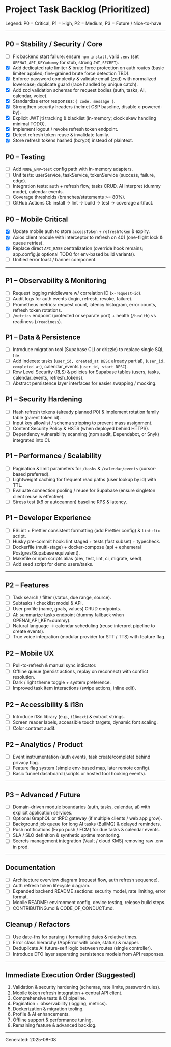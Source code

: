 # Project Task Backlog (Prioritized)

Legend: P0 = Critical, P1 = High, P2 = Medium, P3 = Future / Nice-to-have

---
## P0 – Stability / Security / Core
- [ ] Fix backend start failure: ensure `npm install`, valid `.env` (set `OPENAI_API_KEY=dummy` for stub, strong `JWT_SECRET`).
- [x] Add dedicated rate limiter & brute force protection on auth routes (basic limiter applied; fine-grained brute force detection TBD).
- [x] Enforce password complexity & validate email (zod) with normalized lowercase; duplicate guard (race handled by unique catch).
- [x] Add zod validation schemas for request bodies (auth, tasks, AI, calendar, voice).
- [x] Standardize error responses: `{ code, message }`.
- [x] Strengthen security headers (helmet CSP baseline, disable x-powered-by).
- [x] Explicit JWT jti tracking & blacklist (in-memory; clock skew handling minimal TODO).
- [x] Implement logout / revoke refresh token endpoint.
- [x] Detect refresh token reuse & invalidate family.
- [x] Store refresh tokens hashed (bcrypt) instead of plaintext.

## P0 – Testing
- [ ] Add `NODE_ENV=test` config path with in-memory adapters.
- [ ] Unit tests: userService, taskService, tokenService (success, failure, edge).
- [ ] Integration tests: auth + refresh flow, tasks CRUD, AI interpret (dummy mode), calendar events.
- [ ] Coverage thresholds (branches/statements >= 80%).
- [ ] GitHub Actions CI: install → lint → build → test → coverage artifact.

## P0 – Mobile Critical
- [x] Update mobile auth to store `accessToken` + `refreshToken` & expiry.
- [x] Axios client module with interceptor to refresh on 401 (one-flight lock & queue retries).
- [x] Replace direct `API_BASE` centralization (override hook remains; app.config.js optional TODO for env-based build variants).
- [ ] Unified error toast / banner component.

---
## P1 – Observability & Monitoring
- [ ] Request logging middleware w/ correlation ID (`x-request-id`).
- [ ] Audit logs for auth events (login, refresh, revoke, failure).
- [ ] Prometheus metrics: request count, latency histogram, error counts, refresh token rotations.
- [ ] `/metrics` endpoint (protected or separate port) + health (`/health`) vs readiness (`/readiness`).

## P1 – Data & Persistence
- [ ] Introduce migration tool (Supabase CLI or drizzle) to replace single SQL file.
- [ ] Add indexes: tasks (`user_id, created_at DESC` already partial), (`user_id, completed_at`), calendar_events (`user_id, start DESC`).
- [ ] Row Level Security (RLS) & policies for Supabase tables (users, tasks, calendar_events, refresh_tokens).
- [ ] Abstract persistence layer interfaces for easier swapping / mocking.

## P1 – Security Hardening
- [ ] Hash refresh tokens (already planned P0) & implement rotation family table (parent token id).
- [ ] Input key allowlist / schema stripping to prevent mass assignment.
- [ ] Content Security Policy & HSTS (when deployed behind HTTPS).
- [ ] Dependency vulnerability scanning (npm audit, Dependabot, or Snyk) integrated into CI.

## P1 – Performance / Scalability
- [ ] Pagination & limit parameters for `/tasks` & `/calendar/events` (cursor-based preferred).
- [ ] Lightweight caching for frequent read paths (user lookup by id) with TTL.
- [ ] Evaluate connection pooling / reuse for Supabase (ensure singleton client reuse is effective).
- [ ] Stress test (k6 or autocannon) baseline RPS & latency.

## P1 – Developer Experience
- [ ] ESLint + Prettier consistent formatting (add Prettier config) & `lint:fix` script.
- [ ] Husky pre-commit hook: lint staged + tests (fast subset) + typecheck.
- [ ] Dockerfile (multi-stage) + docker-compose (api + ephemeral Postgres/Supabase equivalent).
- [ ] Makefile or npm scripts alias (dev, test, lint, ci, migrate, seed).
- [ ] Add seed script for demo users/tasks.

---
## P2 – Features
- [ ] Task search / filter (status, due range, source).
- [ ] Subtasks / checklist model & API.
- [ ] User profile (name, goals, values) CRUD endpoints.
- [ ] AI: summarize tasks endpoint (dummy fallback when OPENAI_API_KEY=dummy).
- [ ] Natural language → calendar scheduling (reuse interpret pipeline to create events).
- [ ] True voice integration (modular provider for STT / TTS) with feature flag.

## P2 – Mobile UX
- [ ] Pull-to-refresh & manual sync indicator.
- [ ] Offline queue (persist actions, replay on reconnect) with conflict resolution.
- [ ] Dark / light theme toggle + system preference.
- [ ] Improved task item interactions (swipe actions, inline edit).

## P2 – Accessibility & i18n
- [ ] Introduce i18n library (e.g., `i18next`) & extract strings.
- [ ] Screen reader labels, accessible touch targets, dynamic font scaling.
- [ ] Color contrast audit.

## P2 – Analytics / Product
- [ ] Event instrumentation (auth events, task create/complete) behind privacy flag.
- [ ] Feature flag system (simple env-based map, later remote config).
- [ ] Basic funnel dashboard (scripts or hosted tool hooking events).

---
## P3 – Advanced / Future
- [ ] Domain-driven module boundaries (auth, tasks, calendar, ai) with explicit application services.
- [ ] Optional GraphQL or tRPC gateway (if multiple clients / web app grow).
- [ ] Background job queue for long AI tasks (BullMQ) & delayed reminders.
- [ ] Push notifications (Expo push / FCM) for due tasks & calendar events.
- [ ] SLA / SLO definition & synthetic uptime monitoring.
- [ ] Secrets management integration (Vault / cloud KMS) removing raw .env in prod.

---
## Documentation
- [ ] Architecture overview diagram (request flow, auth refresh sequence).
- [ ] Auth refresh token lifecycle diagram.
- [ ] Expanded backend README sections: security model, rate limiting, error format.
- [ ] Mobile README: environment config, device testing, release build steps.
- [ ] CONTRIBUTING.md & CODE_OF_CONDUCT.md.

## Cleanup / Refactors
- [ ] Use date-fns for parsing / formatting dates & relative times.
- [ ] Error class hierarchy (AppError with code, status) & mapper.
- [ ] Deduplicate AI future-self logic between routes (single controller).
- [ ] Introduce DTO layer separating persistence models from API responses.

---
## Immediate Execution Order (Suggested)
1. Validation & security hardening (schemas, rate limits, password rules).
2. Mobile token refresh integration + central API client.
3. Comprehensive tests & CI pipeline.
4. Pagination + observability (logging, metrics).
5. Dockerization & migration tooling.
6. Profile & AI enhancements.
7. Offline support & performance tuning.
8. Remaining feature & advanced backlog.

---
Generated: 2025-08-08
